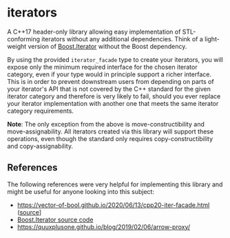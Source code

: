 # iterators

A C++17 header-only library allowing easy implementation of STL-conforming iterators without any additional dependencies. Think
of a light-weight version of [Boost.Iterator](https://github.com/boostorg/iterator) without the Boost dependency.

By using the provided `iterator_facade` type to create your iterators, you will expose only the minimum required interface for the chosen iterator
category, even if your type would in principle support a richer interface. This is in order to prevent downstream users from depending on parts of
your iterator's API that is not covered by the C++ standard for the given iterator category and therefore is very likely to fail, should you ever
replace your iterator implementation with another one that meets the same iterator category requirements.

**Note**: The only exception from the above is move-constructibility and move-assignability. All iterators created via this library will support these
operations, even though the standard only requires copy-constructibility and copy-assignability.

## References

The following references were very helpful for implementing this library and might be useful for anyone looking into this subject:
- https://vector-of-bool.github.io/2020/06/13/cpp20-iter-facade.html
  ([source](https://github.com/vector-of-bool/vector-of-bool.github.io/blob/7597b411d95cc9e5d24158c2eaddabec87f93a59/_posts/2020-06-13-cpp20-iter-facade.md)]
- [Boost.Iterator source code](https://github.com/boostorg/iterator)
- https://quuxplusone.github.io/blog/2019/02/06/arrow-proxy/

